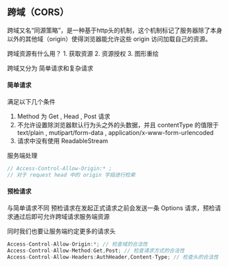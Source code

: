 
## 跨域（CORS）

跨域又名“同源策略”，是一种基于http头的机制，这个机制标记了服务器除了本身以外的其他域（origin）使得浏览器能允许这些 origin 访问加载自己的资源。

跨域资源有什么用？
    1. 获取资源
    2. 资源授权
    3. 图形重绘

跨域又分为 简单请求和复杂请求

#### 简单请求
满足以下几个条件
1.  Method 为 Get , Head , Post 请求
2.  不允许设置除浏览器默认行为头之外的头数据，并且 contentType 的值限于 text/plain , mutipart/form-data , application/x-www-form-urlencoded
3.  请求中没有使用 ReadableStream

服务端处理

```js 
// Access-Control-Allow-Origin:* ; 
// 对于 request head 中的 origin 字段进行检索
```


#### 预检请求
与简单请求不同 预检请求在发起正式请求之前会发送一条 Options 请求，预检请求通过后即可允许跨域请求服务端资源

同时我们也要让服务端约定更多的请求头

```js
Access-Control-Allow-Origin:*; // 检查域的合法性
Access-Control-Allow-Method:Get,Post; // 检查请求方式的合法性
Access-Control-Allow-Headers:AuthHeader,Content-Type; // 检查头的合法性
```